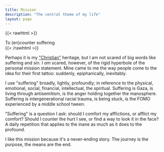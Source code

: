 ```yaml
---
title: Mission
description: "The central theme of my life"
layout: page
---
```

{{< rawhtml >}}
<section class="bg-sky-50 dark:bg-neutral-800 py-20 text-center rounded my-20">To (en)counter suffering</section>
{{< /rawhtml >}}

Perhaps it is my ["Christian"](/praxis) heritage, but I am not scared of big words like suffering and sin. I _am_ scared, however, of the rigid hyperbole of the personal mission statement. Mine came to me the way people come to the idea for their first tattoo: suddenly, epiphanically, inevitably.

<!-- In everything I do, I seem to be forever trying to figure out whether things are as they should or shouldn't be. It's not a conscious effort; rather, it's a desire to satisfy a primal need: to have things be good, safe, comfortable. There's a deep psychology behind it. Not for the Internet. -->

I use "suffering" broadly, lightly, profoundly; in reference to the physical, emotional, social, financial, intellectual, the spiritual. Suffering is Gaza, is living through antisemitism, is the anger holding together the manosphere. Suffering is intergenerational racial trauma, is being stuck, is the FOMO experienced by a middle school tween.

"Suffering" is a question I ask: should I comfort my afflictions, or afflict my comfort? Should I counter the hurt I see, or find a way to look it in the face? A daily repetition that applies to the inane as much as it does to the profound. 

I like this mission because it's a never-ending story. The journey is the purpose, the means are the end.

<!-- I've always found mission statements to be the weird flavour you get if you mix [that family mission statement episode of _Sister Wives_](https://www.youtube.com/watch?v=ceK0riM8jkM) with whatever productivity method podcast bros are raving about on the Internet: unnecessarily hyperbolic. I suppose my relationship with them is the one I have had with tattoos. For the longest time, I found it ludicrous that people knew of any image or word that was so important they'd carry it for life. -->
